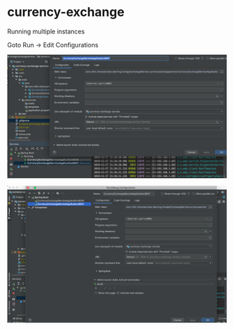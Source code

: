 # currency-exchange

Running multiple instances

Goto Run -> Edit Configurations

![pic](./vmArgument.png)

![pic](./vmArgument2.png)
